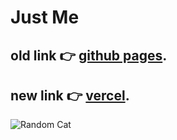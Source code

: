 # Just Me

## old link 👉 [github pages](https://usmhic.github.io/me/).
## new link 👉 [vercel](https://usmhic.vercel.app/).

![Random Cat](https://cataas.com/cat)

